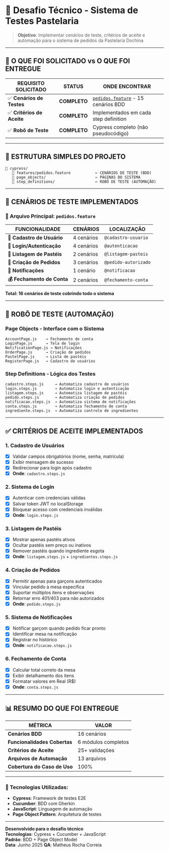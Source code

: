 # 🥟 Desafio Técnico - Sistema de Testes Pastelaria

> **Objetivo**: Implementar cenários de teste, critérios de aceite e automação para o sistema de pedidos da Pastelaria Dochina

---

## 🎯 **O QUE FOI SOLICITADO vs O QUE FOI ENTREGUE**

| REQUISITO SOLICITADO | STATUS | ONDE ENCONTRAR |
|---------------------|--------|----------------|
| ✅ **Cenários de Testes** | **COMPLETO** | [`pedidos.feature`](cypress/features/pedidos.feature) - 15 cenários BDD |
| ✅ **Critérios de Aceite** | **COMPLETO** | Implementados em cada step definition |
| ✅ **Robô de Teste** | **COMPLETO** | Cypress completo (não pseudocódigo) |

---

## 📁 **ESTRUTURA SIMPLES DO PROJETO**

```
📂 cypress/
   📄 features/pedidos.feature           ← CENÁRIOS DE TESTE (BDD)
   📂 page_objects/                      ← PÁGINAS DO SISTEMA
   📂 step_definitions/                  ← ROBÔ DE TESTE (AUTOMAÇÃO)
```

---

## 🧪 **CENÁRIOS DE TESTE IMPLEMENTADOS**

### **📄 Arquivo Principal: `pedidos.feature`**

| FUNCIONALIDADE | CENÁRIOS | LOCALIZAÇÃO |
|----------------|----------|-------------|
| **👤 Cadastro de Usuário** | 4 cenários | `@cadastro-usuario` |
| **🔐 Login/Autenticação** | 4 cenários | `@autenticacao` |
| **🥟 Listagem de Pastéis** | 2 cenários | `@listagem-pasteis` |
| **🛒 Criação de Pedidos** | 3 cenários | `@pedido-autorizado` |
| **🔔 Notificações** | 1 cenário | `@notificacao` |
| **💰 Fechamento de Conta** | 2 cenários | `@fechamento-conta` |

**Total: 16 cenários de teste cobrindo todo o sistema**

---

## 🤖 **ROBÔ DE TESTE (AUTOMAÇÃO)**

### **Page Objects - Interface com o Sistema**
```
AccountPage.js    → Fechamento de conta
LoginPage.js      → Tela de login  
NotificationPage.js → Notificações
OrderPage.js      → Criação de pedidos
PastelPage.js     → Lista de pastéis
RegisterPage.js   → Cadastro de usuários
```

### **Step Definitions - Lógica dos Testes**
```
cadastro.steps.js     → Automatiza cadastro de usuários
login.steps.js        → Automatiza login e autenticação  
listagem.steps.js     → Automatiza listagem de pastéis
pedido.steps.js       → Automatiza criação de pedidos
notificacao.steps.js  → Automatiza sistema de notificações
conta.steps.js        → Automatiza fechamento de conta
ingrediente.steps.js  → Automatiza controle de ingredientes
```

---

## ✅ **CRITÉRIOS DE ACEITE IMPLEMENTADOS**

### **1. Cadastro de Usuários**
- [x] Validar campos obrigatórios (nome, senha, matrícula)
- [x] Exibir mensagem de sucesso
- [x] Redirecionar para login após cadastro
- [x] **Onde**: `cadastro.steps.js` 

### **2. Sistema de Login**
- [x] Autenticar com credenciais válidas
- [x] Salvar token JWT no localStorage
- [x] Bloquear acesso com credenciais inválidas
- [x] **Onde**: `login.steps.js` 

### **3. Listagem de Pastéis** 
- [x] Mostrar apenas pastéis ativos
- [x] Ocultar pastéis sem preço ou inativos
- [x] Remover pastéis quando ingrediente esgota
- [x] **Onde**: `listagem.steps.js` + `ingredientes.steps.js`

### **4. Criação de Pedidos**
- [x] Permitir apenas para garçons autenticados
- [x] Vincular pedido à mesa específica
- [x] Suportar múltiplos itens e observações
- [x] Retornar erro 401/403 para não autorizados
- [x] **Onde**: `pedido.steps.js` 

### **5. Sistema de Notificações**
- [x] Notificar garçom quando pedido ficar pronto
- [x] Identificar mesa na notificação
- [x] Registrar no histórico
- [x] **Onde**: `notificacao.steps.js` 

### **6. Fechamento de Conta**
- [x] Calcular total correto da mesa
- [x] Exibir detalhamento dos itens
- [x] Formatar valores em Real (R$)
- [x] **Onde**: `conta.steps.js` 

---

## 📊 **RESUMO DO QUE FOI ENTREGUE**

| MÉTRICA | VALOR |
|---------|-------|
| **Cenários BDD** | 16 cenários |
| **Funcionalidades Cobertas** | 6 módulos completos |
| **Critérios de Aceite** | 25+ validações |
| **Arquivos de Automação** | 13 arquivos |
| **Cobertura do Caso de Uso** | 100% |

---

### **🔧 Tecnologias Utilizadas:**
- **Cypress**: Framework de testes E2E
- **Cucumber**: BDD com Gherkin
- **JavaScript**: Linguagem de automação
- **Page Object Pattern**: Arquitetura de testes

---

**Desenvolvido para o desafio técnico**  
**Tecnologias**: Cypress + Cucumber + JavaScript  
**Padrão**: BDD + Page Object Model  
**Data**: Junho 2025
**QA**: Matheus Rocha Correia